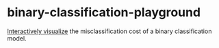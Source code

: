 # binary-classification-playground
[Interactively visualize](https://chrismbryant.github.io/binary-classification-playground/) the misclassification cost of a binary classification model.
